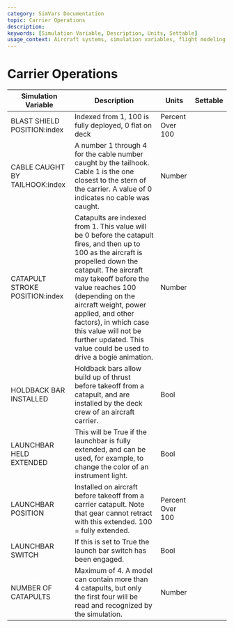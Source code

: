 ```yaml
---
category: SimVars Documentation
topic: Carrier Operations
description: 
keywords: [Simulation Variable, Description, Units, Settable]
usage_context: Aircraft systems, simulation variables, flight modeling
---
```


# Carrier Operations

| Simulation Variable | Description | Units | Settable |
| --- | --- | --- | --- |
| BLAST SHIELD POSITION:index | Indexed from 1, 100 is fully deployed, 0 flat on deck | Percent Over 100 |  |
| CABLE CAUGHT BY TAILHOOK:index | A number 1 through 4 for the cable number caught by the tailhook. Cable 1 is the one closest to the stern of the carrier. A value of 0 indicates no cable was caught. | Number |  |
| CATAPULT STROKE POSITION:index | Catapults are indexed from 1. This value will be 0 before the catapult fires, and then up to 100 as the aircraft is propelled down the catapult. The aircraft may takeoff before the value reaches 100 (depending on the aircraft weight, power applied, and other factors), in which case this value will not be further updated. This value could be used to drive a bogie animation. | Number |  |
| HOLDBACK BAR INSTALLED | Holdback bars allow build up of thrust before takeoff from a catapult, and are installed by the deck crew of an aircraft carrier. | Bool |  |
| LAUNCHBAR HELD EXTENDED | This will be True if the launchbar is fully extended, and can be used, for example, to change the color of an instrument light. | Bool |  |
| LAUNCHBAR POSITION | Installed on aircraft before takeoff from a carrier catapult. Note that gear cannot retract with this extended. 100 = fully extended. | Percent Over 100 |  |
| LAUNCHBAR SWITCH | If this is set to True the launch bar switch has been engaged. | Bool |  |
| NUMBER OF CATAPULTS | Maximum of 4. A model can contain more than 4 catapults, but only the first four will be read and recognized by the simulation. | Number |  |